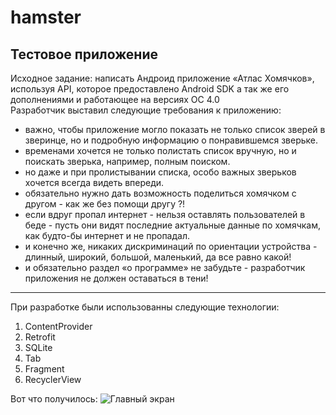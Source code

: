 # hamster
## Тестовое приложение

Исходное задание: написать Андроид приложение «Атлас Хомячков», используя API, которое предоставлено Android SDK а так же его дополнениями и работающее на версиях ОС 4.0  
Разработчик выставил следующие требования к приложению:
- важно, чтобы приложение могло показать не только список зверей в зверинце, но и подробную информацию о понравившемся зверьке.
- временами хочется не только полистать список вручную, но и поискать зверька, например, полным поиском.
- но даже и при пролистывании списка, особо важных зверьков хочется всегда видеть впереди.
- обязательно нужно дать возможность поделиться хомячком с другом - как же без помощи другу ?!
- если вдруг пропал интернет - нельзя оставлять пользователей в беде - пусть они видят последние актуальные данные по хомячкам, как будто-бы интернет и не пропадал.
- и конечно же, никаких дискриминаций по ориентации устройства - длинный, широкий, большой, маленький, да все равно какой!
- и обязательно раздел «о программе» не забудьте - разработчик приложения не должен оставаться в тени!
***
При разработке были использованны следующие технологии:
1. ContentProvider
2. Retrofit
3. SQLite
4. Tab
5. Fragment
6. RecyclerView

Вот что получилось:
![Главный экран]("https://img-fotki.yandex.ru/get/6106/705498.0/0_143604_b746c426_orig.png")
